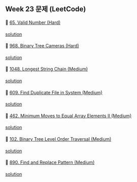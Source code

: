 ## Week 23 문제 (LeetCode)

####
👀 [65. Valid Number (Hard)](https://leetcode.com/problems/valid-number/)
####
[solution]()
####
👀 [968. Binary Tree Cameras (Hard)](https://leetcode.com/problems/binary-tree-cameras/)
####
[solution]()
####
👀 [1048. Longest String Chain (Medium)](https://leetcode.com/problems/longest-string-chain/)
####
[solution]()
####
👀 [609. Find Duplicate File in System (Medium)](https://leetcode.com/problems/find-duplicate-file-in-system/)
####
[solution]()
####
👀 [462. Minimum Moves to Equal Array Elements II (Medium)](https://leetcode.com/problems/minimum-moves-to-equal-array-elements-ii/)
####
[solution]()
####
👀 [102. Binary Tree Level Order Traversal (Medium)](https://leetcode.com/problems/binary-tree-level-order-traversal/)
####
[solution]()
####
👀 [890. Find and Replace Pattern (Medium)](https://leetcode.com/problems/find-and-replace-pattern/)
####
[solution]()
